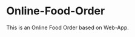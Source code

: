 # Online-Food-Order

This is an Online Food Order based on Web-App.






























































































































































































































































































































































